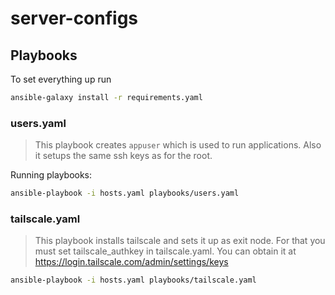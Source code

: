 # server-configs

## Playbooks

To set everything up run

```bash
ansible-galaxy install -r requirements.yaml
```

### users.yaml

> This playbook creates `appuser` which is used to run applications. Also it
> setups the same ssh keys as for the root.

Running playbooks:

```bash
ansible-playbook -i hosts.yaml playbooks/users.yaml
```

### tailscale.yaml

> This playbook installs tailscale and sets it up as exit node. For that you
> must set tailscale_authkey in tailscale.yaml. You can obtain it at
> https://login.tailscale.com/admin/settings/keys

```bash
ansible-playbook -i hosts.yaml playbooks/tailscale.yaml
```

